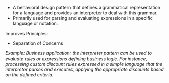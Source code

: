 - A behavioral design pattern that defines a grammatical representation for a language and provides an interpreter to deal with this grammar.
- Primarily used for parsing and evaluating expressions in a specific language or notation.

Improves Principles:
- Separation of Concerns

*Example: Business application: the Interpreter pattern can be used to evaluate rules or expressions defining business logic. For instance, processing custom discount rules expressed in a simple language that the interpreter parses and executes, applying the appropriate discounts based on the defined criteria.*